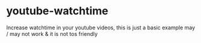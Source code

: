 # youtube-watchtime
Increase watchtime in your youtube videos, this is just a basic example may / may not work &amp; it is not tos friendly
